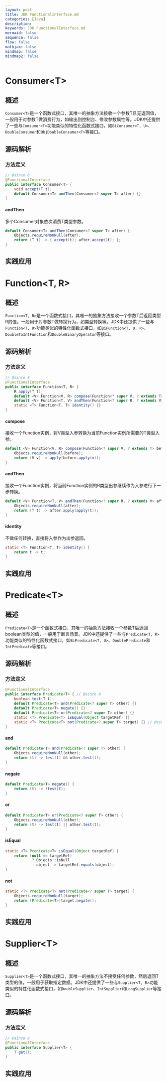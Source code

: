```yaml
---
layout: post
title: JDK FunctionalInterface.md
categories: [Java]
description: 
keywords: JDK FunctionalInterface.md
mermaid: false
sequence: false
flow: false
mathjax: false
mindmap: false
mindmap2: false
---
```

# Consumer\<T>

## 概述

`Consumer<T>`是一个函数式接口，其唯一的抽象方法接收一个参数T且无返回值，一般用于对参数T做消费行为，如输出到控制台、修改参数属性等。JDK中还提供了一些与`Consumer<T>`功能类似的特性化函数式接口，如`BiConsumer<T, U>`、`DoubleConsumer`和`ObjDoubleConsumer<T>`等接口。



## 源码解析

### 方法定义

```java
// @since 8
@FunctionalInterface
public interface Consumer<T> {
    void accept(T t);
    default Consumer<T> andThen(Consumer<? super T> after) {}
}
```



#### andThen

多个Consumer对象依次消费T类型参数。

```java
default Consumer<T> andThen(Consumer<? super T> after) {
    Objects.requireNonNull(after);
    return (T t) -> { accept(t); after.accept(t); };
}
```



## 实践应用



# Function\<T, R>

## 概述

`Function<T, R>`是一个函数式接口，其唯一的抽象方法接收一个参数T后返回类型R的值，一般用于对参数T做转换行为，如类型转换等。JDK中还提供了一些与`Function<T, R>`功能类似的特性化函数式接口，如`BiFunction<T, U, R>`、`DoubleToIntFunction`和`DoubleBinaryOperator`等接口。



## 源码解析

### 方法定义

```java
// @since 8
@FunctionalInterface
public interface Function<T, R> {
    R apply(T t);
    default <V> Function<V, R> compose(Function<? super V, ? extends T> before) {}
    default <V> Function<T, V> andThen(Function<? super R, ? extends V> after) {}
    static <T> Function<T, T> identity() {}
}
```



#### compose

接收一个Function实例，将V类型入参转换为当前Function实例所需要的T类型入参。

```java
default <V> Function<V, R> compose(Function<? super V, ? extends T> before) {
    Objects.requireNonNull(before);
    return (V v) -> apply(before.apply(v));
}
```



#### andThen

接收一个Function实例，将当前Function实例的R类型出参继续作为入参进行下一步转换。

```java
default <V> Function<T, V> andThen(Function<? super R, ? extends V> after) {
    Objects.requireNonNull(after);
    return (T t) -> after.apply(apply(t));
}
```



#### identity

不做任何转换，直接将入参作为出参返回。

```java
static <T> Function<T, T> identity() {
    return t -> t;
}
```



## 实践应用



# Predicate\<T>

## 概述

`Predicate<T>`是一个函数式接口，其唯一的抽象方法接收一个参数T后返回boolean类型的值，一般用于断言场景。JDK中还提供了一些与`Predicate<T, R>`功能类似的特性化函数式接口，如`BiPredicate<T, U>`、`DoublePredicate`和`IntPredicate`等接口。



## 源码解析

### 方法定义

```java
@FunctionalInterface
public interface Predicate<T> { // @since 8
    boolean test(T t);
    default Predicate<T> and(Predicate<? super T> other) {}
    default Predicate<T> negate() {}
    default Predicate<T> or(Predicate<? super T> other) {}
    static <T> Predicate<T> isEqual(Object targetRef) {}
    static <T> Predicate<T> not(Predicate<? super T> target) {} // @since 11
}
```



#### and



```java
default Predicate<T> and(Predicate<? super T> other) {
    Objects.requireNonNull(other);
    return (t) -> test(t) && other.test(t);
}
```



#### negate

```java
default Predicate<T> negate() {
    return (t) -> !test(t);
}
```



#### or

```java
default Predicate<T> or(Predicate<? super T> other) {
    Objects.requireNonNull(other);
    return (t) -> test(t) || other.test(t);
}
```



#### isEqual

```java
static <T> Predicate<T> isEqual(Object targetRef) {
    return (null == targetRef)
            ? Objects::isNull
            : object -> targetRef.equals(object);
}
```



#### not

```java
static <T> Predicate<T> not(Predicate<? super T> target) {
    Objects.requireNonNull(target);
    return (Predicate<T>)target.negate();
}
```



## 实践应用



# Supplier\<T>

## 概述

`Supplier<T>`是一个函数式接口，其唯一的抽象方法不接受任何参数，然后返回T类型的值，一般用于获取指定数据。JDK中还提供了一些与`Supplier<T, R>`功能类似的特性化函数式接口，如`DoubleSupplier`、`IntSupplier`和`LongSupplier`等接口。



## 源码解析

### 方法定义

```java
// @since 8
@FunctionalInterface
public interface Supplier<T> {
    T get();
}
```



## 实践应用
